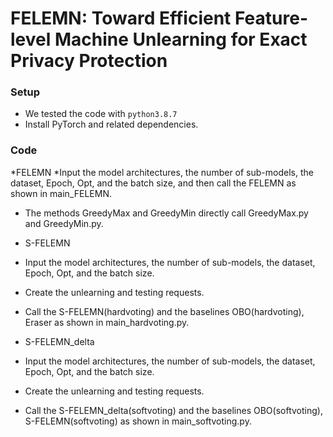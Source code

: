 # FELEMN: Toward Efficient Feature-level Machine Unlearning for Exact Privacy Protection

### Setup

* We tested the code with `python3.8.7`
* Install PyTorch and related dependencies.



### Code

*FELEMN
*Input the model architectures, the number of sub-models, the dataset, Epoch, Opt, and the batch size, and then call the FELEMN as shown in main_FELEMN.
* The methods GreedyMax and GreedyMin directly call GreedyMax.py and GreedyMin.py.

* S-FELEMN
* Input the model architectures, the number of sub-models, the dataset, Epoch, Opt, and the batch size.
* Create the unlearning and testing requests.
* Call the S-FELEMN(hardvoting) and the baselines OBO(hardvoting), Eraser as shown in main_hardvoting.py.
  
* S-FELEMN_delta
* Input the model architectures, the number of sub-models, the dataset, Epoch, Opt, and the batch size.
*  Create the unlearning and testing requests.
* Call the S-FELEMN_delta(softvoting) and the baselines OBO(softvoting), S-FELEMN(softvoting) as shown in main_softvoting.py.





